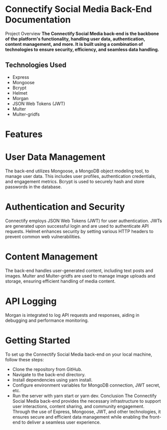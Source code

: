 # Connectify Social Media Back-End Documentation
Project Overview
**The Connectify Social Media back-end is the backbone of the platform's functionality, handling user data, authentication, content management, and more. It is built using a combination of technologies to ensure security, efficiency, and seamless data handling.**

## Technologies Used
- Express
- Mongoose
- Bcrypt
- Helmet
- Morgan
- JSON Web Tokens (JWT)
- Multer
- Multer-gridfs
# Features
# User Data Management
The back-end utilizes Mongoose, a MongoDB object modeling tool, to manage user data. This includes user profiles, authentication credentials, and engagement metrics. Bcrypt is used to securely hash and store passwords in the database.

# Authentication and Security
Connectify employs JSON Web Tokens (JWT) for user authentication. JWTs are generated upon successful login and are used to authenticate API requests. Helmet enhances security by setting various HTTP headers to prevent common web vulnerabilities.

# Content Management
The back-end handles user-generated content, including text posts and images. Multer and Multer-gridfs are used to manage image uploads and storage, ensuring efficient handling of media content.

# API Logging
Morgan is integrated to log API requests and responses, aiding in debugging and performance monitoring.

# Getting Started
To set up the Connectify Social Media back-end on your local machine, follow these steps:

- Clone the repository from GitHub.
- Navigate to the back-end directory.
- Install dependencies using yarn install.
- Configure environment variables for MongoDB connection, JWT secret, etc.
- Run the server with yarn start or yarn dev.
Conclusion
The Connectify Social Media back-end provides the necessary infrastructure to support user interactions, content sharing, and community engagement. Through the use of Express, Mongoose, JWT, and other technologies, it ensures secure and efficient data management while enabling the front-end to deliver a seamless user experience.

